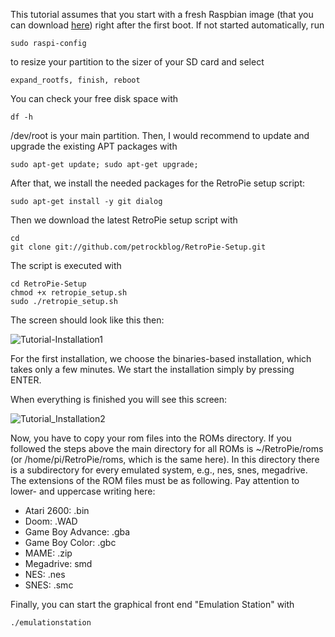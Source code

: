 This tutorial assumes that you start with a fresh Raspbian image (that you can download [here](http://www.raspberrypi.org/downloads)) right after the first boot.
If not started automatically, run

    sudo raspi-config

 to resize your partition to the sizer of your SD card and select

    expand_rootfs, finish, reboot

You can check your free disk space with

    df -h

/dev/root is your main partition. Then, I would recommend to update and upgrade the existing APT packages with

    sudo apt-get update; sudo apt-get upgrade;

After that, we install the needed packages for the RetroPie setup script:

    sudo apt-get install -y git dialog

Then we download the latest RetroPie setup script with

    cd
    git clone git://github.com/petrockblog/RetroPie-Setup.git

The script is executed with

    cd RetroPie-Setup
    chmod +x retropie_setup.sh
    sudo ./retropie_setup.sh

The screen should look like this then:

![Tutorial-Installation1](https://github.com/petrockblog/RetroPie-Setup/raw/master/wiki/images/tutorial_installation1.png)

For the first installation, we choose the binaries-based installation, which takes only a few minutes. We start the installation simply by pressing ENTER.

When everything is finished you will see this screen:

![Tutorial_Installation2](https://github.com/petrockblog/RetroPie-Setup/raw/master/wiki/images/tutorial_installation2.png)

Now, you have to copy your rom files into the ROMs directory. If you followed the steps above the main directory for all ROMs is ~/RetroPie/roms (or /home/pi/RetroPie/roms, which is the same here). In this directory there is a subdirectory for every emulated system, e.g., nes, snes, megadrive. The extensions of the ROM files must be as following. Pay attention to lower- and uppercase writing here:
* Atari 2600: .bin
* Doom: .WAD
* Game Boy Advance: .gba
* Game Boy Color: .gbc
* MAME: .zip
* Megadrive: smd
* NES: .nes
* SNES: .smc

Finally, you can start the graphical front end "Emulation Station" with

    ./emulationstation
